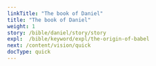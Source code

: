 ```yaml
---
linkTitle: "The book of Daniel"
title: "The book of Daniel"
weight: 1
story: /bible/daniel/story/story
expl:  /bible/keyword/expl/the-origin-of-babel
next: /content/vision/quick
docType: quick
---
```


